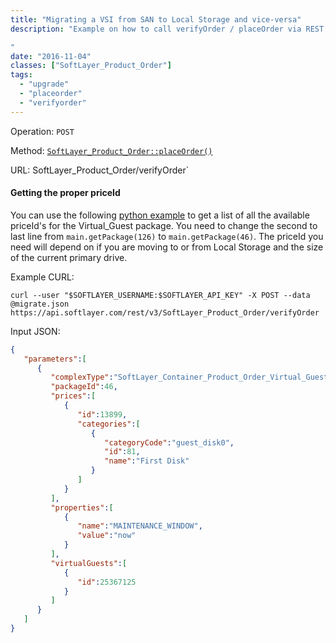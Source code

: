 ```yaml
---
title: "Migrating a VSI from SAN to Local Storage and vice-versa"
description: "Example on how to call verifyOrder / placeOrder via REST to migrate a Virtual_Guest from SAN to Local storage and vice-versa. Replace the verifyOrder call with placeOrder when you are actually ready to start the migration process.

"
date: "2016-11-04"
classes: ["SoftLayer_Product_Order"]
tags:
  - "upgrade"
  - "placeorder"
  - "verifyorder"
---
```


Operation: `POST`

Method: [`SoftLayer_Product_Order::placeOrder()`](http://sldn.softlayer.com/reference/services/SoftLayer_Product_Order/placeOrder/)

URL: SoftLayer_Product_Order/verifyOrder`

#### Getting the proper priceId
You can use the following [python example](https://softlayer.github.io/python/list_packages/) to get a list of all the available priceId's for the Virtual_Guest package. You need to change the second to last line from `main.getPackage(126)` to `main.getPackage(46)`. The priceId you need will depend on if you are moving to or from Local Storage and the size of the current primary drive.

Example CURL:
```
curl --user "$SOFTLAYER_USERNAME:$SOFTLAYER_API_KEY" -X POST --data @migrate.json
https://api.softlayer.com/rest/v3/SoftLayer_Product_Order/verifyOrder
```


Input JSON:
```json
{  
   "parameters":[  
      {  
         "complexType":"SoftLayer_Container_Product_Order_Virtual_Guest_Upgrade",
         "packageId":46,
         "prices":[  
            {  
               "id":13899,
               "categories":[  
                  {  
                     "categoryCode":"guest_disk0",
                     "id":81,
                     "name":"First Disk"
                  }
               ]
            }
         ],
         "properties":[  
            {  
               "name":"MAINTENANCE_WINDOW",
               "value":"now"
            }
         ],
         "virtualGuests":[  
            {  
               "id":25367125
            }
         ]
      }
   ]
}
```
